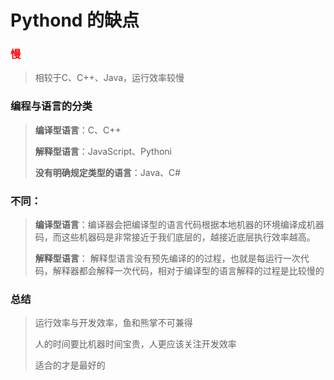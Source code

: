# Pythond 的缺点

### **<font color="red"> 慢 </font>**
> 相较于C、C++、Java，运行效率较慢

### 编程与语言的分类
> **编译型语言**：C、C++
>
> **解释型语言**：JavaScript、Pythoni
> 
> **没有明确规定类型的语言**：Java、C#

### 不同：
> 
> **编译型语言**：编译器会把编译型的语言代码根据本地机器的环境编译成机器码，而这些机器码是非常接近于我们底层的，越接近底层执行效率越高。
> 
> **解释型语言**： 解释型语言没有预先编译的的过程，也就是每运行一次代码，解释器都会解释一次代码，相对于编译型的语言解释的过程是比较慢的


### 总结

> 运行效率与开发效率，鱼和熊掌不可兼得
> 
> 人的时间要比机器时间宝贵，人更应该关注开发效率
> 
> 适合的才是最好的